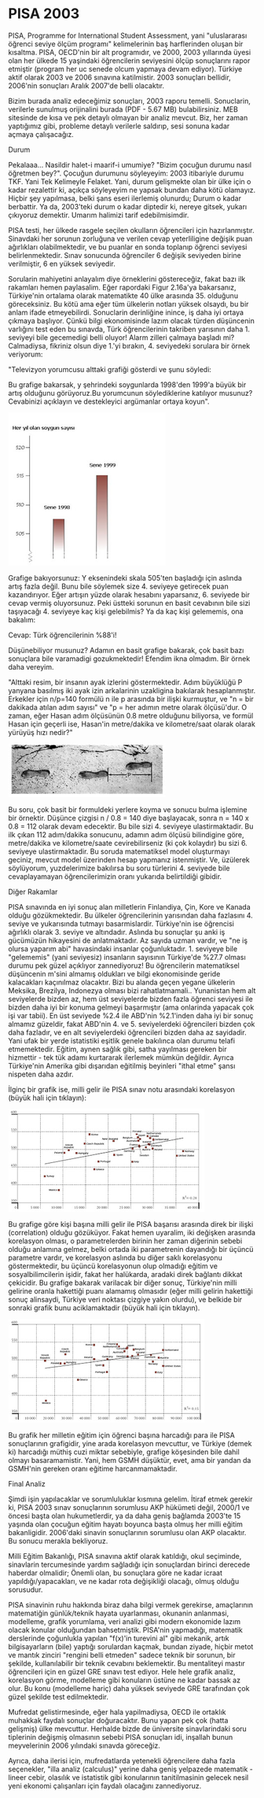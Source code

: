# PISA 2003

PISA, Programme for International Student Assessment, yani
"uluslararası öğrenci seviye ölçüm programı" kelimelerinin baş
harflerinden oluşan bir kısaltma. PISA, OECD'nin bir alt programıdır,
ve 2000, 2003 yıllarında üyesi olan her ülkede 15 yaşindaki
öğrencilerin seviyesini ölçüp sonuçlarını rapor etmiştir (program her
uc senede olcum yapmaya devam ediyor). Türkiye aktif olarak 2003 ve
2006 sınavına katilmistir. 2003 sonuçları bellidir, 2006'nin sonuçları
Aralık 2007'de belli olacaktır.

Bizim burada analiz edeceğimiz
sonuçları, 2003 raporu temelli. Sonuclarin, verilerle sunulmuş
orijinalini burada (PDF - 5.67 MB) bulabilirsiniz. MEB sitesinde de
kısa ve pek detaylı olmayan bir analiz mevcut. Biz, her zaman
yaptığımız gibi, probleme detaylı verilerle saldırıp, sesi sonuna
kadar açmaya çalışacağız.

Durum

Pekalaaa... Nasildir halet-i maarif-i umumiye? "Bizim çocuğun durumu
nasıl öğretmen bey?". Çocuğun durumunu söyleyeyim: 2003 itibariyle
durumu TKF. Yani Tek Kelimeyle Felaket. Yani, durum gelişmekte olan
bir ülke için o kadar rezalettir ki, açıkça söyleyeyim ne yapsak
bundan daha kötü olamayız. Hiçbir şey yapılmasa, belki şans eseri
ilerlemiş olunurdu; Durum o kadar berbattir. Ya da, 2003'teki durum o
kadar diptedir ki, nereye gitsek, yukarı çıkıyoruz demektir. Umarım
halimizi tarif edebilmisimdir.

PISA testi, her ülkede rasgele seçilen okulların öğrencileri için
hazırlanmıştır. Sinavdaki her sorunun zorluğuna ve verilen cevap
yeterliligine değişik puan ağırlıkları olabilmektedir, ve bu puanlar
en sonda toplanıp öğrenci seviyesi belirlenmektedir. Sınav sonucunda
öğrenciler 6 değişik seviyeden birine verilmiştir, 6 en yüksek
seviyedir.

Sorularin mahiyetini anlayalım diye örneklerini
göstereceğiz, fakat bazı ilk rakamları hemen paylasalim. Eğer
rapordaki Figur 2.16a'ya bakarsanız, Türkiye'nin ortalama olarak
matematikte 40 ülke arasında 35. olduğunu göreceksiniz. Bu kötü ama
eğer tüm ülkelerin notları yüksek olsaydı, bu bir anlam ifade
etmeyebilirdi. Sonuclarin derinliğine inince, iş daha iyi ortaya
çıkmaya başlıyor. Çünkü bilgi ekonomisinde lazım olacak türden
düşüncenin varlığını test eden bu sınavda, Türk öğrencilerinin
takriben yarısının daha 1. seviyeyi bile gecemedigi belli oluyor!
Alarm zilleri çalmaya başladı mi? Calmadiysa, fikriniz olsun diye
1.'yi bırakın, 4. seviyedeki sorulara bir örnek veriyorum:

"Televizyon yorumcusu alttaki grafiği gösterdi ve şunu söyledi:

Bu grafige bakarsak, y şehrindeki soygunlarda 1998'den 1999'a büyük
bir artış olduğunu görüyoruz.Bu yorumcunun söylediklerine katılıyor
musunuz?  Cevabinizi açıklayın ve destekleyici argümanlar ortaya
koyun".

![](rob.jpg)

Grafige bakıyorsunuz: Y eksenindeki skala 505'ten başladığı için
aslında artış fazla değil. Bunu bile söylemek size 4. seviyeye
getirecek puan kazandırıyor. Eğer artışın yüzde olarak hesabını
yaparsanız, 6. seviyede bir cevap vermiş oluyorsunuz. Peki üstteki
sorunun en basit cevabının bile sizi taşıyacağı 4. seviyeye kaç kişi
gelebilmis?  Ya da kaç kişi gelememis, ona bakalım:

Cevap: Türk öğrencilerinin %88'i!

Düşünebiliyor musunuz? Adamın en basit grafige bakarak, çok basit bazı
sonuçlara bile varamadigi gozukmektedir!  Efendim ikna olmadım. Bir
örnek daha vereyim.

"Alttaki resim, bir insanın ayak izlerini göstermektedir. Adım
büyüklüğü P yanyana basılmış iki ayak izin arkalarinin uzakligina
bakılarak hesaplanmıştır. Erkekler için n/p=140 formülü n ile p
arasında bir ilişki kurmuştur, ve "n = bir dakikada atılan adım
sayısı" ve "p = her adımın metre olarak ölçüsü'dur. O zaman, eğer
Hasan adım ölçüsünün 0.8 metre olduğunu biliyorsa, ve formül Hasan
için geçerli ise, Hasan'in metre/dakika ve kilometre/saat olarak
olarak yürüyüş hızı nedir?"

![](walking.jpg)

Bu soru, çok basit bir formuldeki yerlere koyma ve sonucu bulma
işlemine bir örnektir. Düşünce çizgisi n / 0.8 = 140 diye başlayacak,
sonra n = 140 x 0.8 = 112 olarak devam edecektir. Bu bile sizi
4. seviyeye ulastirmaktadir. Bu ilk çıkan 112 adım/dakika sonucunu,
adamın adım ölçüsü bilindigine göre, metre/dakika ve kilometre/saate
cevirebilirseniz (ki çok kolaydır) bu sizi 6. seviyeye
ulastirmaktadir. Bu soruda matematiksel model oluşturmayı geciniz,
mevcut model üzerinden hesap yapmanız istenmiştir. Ve, üzülerek
söylüyorum, yuzdelerimize bakılırsa bu soru türlerini 4. seviyede bile
cevaplayamayan öğrencilerimizin oranı yukarıda belirtildiği
gibidir.

Diğer Rakamlar

PISA sınavında en iyi sonuç alan milletlerin Finlandiya,
Çin, Kore ve Kanada olduğu gözükmektedir. Bu ülkeler öğrencilerinin
yarısından daha fazlasını 4. seviye ve yukarısında tutmayı
basarmislardir. Türkiye'nin ise öğrencisi ağırlıklı olarak 3. seviye
ve altındadır. Aslında bu sonuçlar şu anki iş gücümüzün hikayesini de
anlatmaktadır. Az sayıda uzman vardır, ve "ne iş olursa yaparım abi"
havasindaki insanlar çoğunluktadır. 1. seviyeye bile "gelememis" (yani
seviyesiz) insanların sayısının Türkiye'de %27.7 olması durumu pek
güzel açıklıyor zannediyoruz! Bu öğrencilerin matematiksel düşüncenin
m'sini almamış oldukları ve bilgi ekonomisinde geride kalacakları
kaçınılmaz olacaktır. Bizi bu alanda geçen yegane ülkelerin Meksika,
Brezilya, Indonezya olması bizi rahatlatmamali.. Yunanistan hem alt
seviyelerde bizden az, hem üst seviyelerde bizden fazla öğrenci
seviyesi ile bizden daha iyi bir konuma gelmeyi başarmıştır (ama
onlarinda yapacak çok işi var tabii). En üst seviyede %2.4 ile ABD'nin
%2.1'inden daha iyi bir sonuç almamız güzeldir, fakat ABD'nin 4. ve
5. seviyelerdeki öğrencileri bizden çok daha fazladır, ve en alt
seviyelerdeki öğrencileri bizden daha az sayidadir. Yani ufak bir
yerde istatistiki eşitlik genele bakılınca olan durumu telafi
etmemektedir. Eğitim, aynen sağlık gibi, satha yayılması gereken bir
hizmettir - tek tük adamı kurtararak ilerlemek mümkün değildir. Ayrıca
Türkiye'nin Amerika gibi dışarıdan eğitilmiş beyinleri "ithal etme"
şansı nispeten daha azdır.

İlginç bir grafik ise, milli gelir ile PISA sınav notu arasındaki
korelasyon (büyük hali için tıklayın):

![](gsmh.jpg)

Bu grafige göre kişi başına
milli gelir ile PISA başarısı arasında direk bir ilişki (correlation)
olduğu gözüküyor. Fakat hemen uyaralim, iki değişken arasında
korelasyon olması, o parametrelerden birinin her zaman diğerinin
sebebi olduğu anlamına gelmez, belki ortada iki parametrenin dayandığı
bir üçüncü parametre vardır, ve korelasyon aslında bu diğer saklı
korelasyonu göstermektedir, bu üçüncü korelasyonun olup olmadığı
eğitim ve sosyalbilimcilerin işidir, fakat her halükarda, aradaki
direk bağlantı dikkat çekicidir. Bu grafige bakarak varilacak bir
diğer sonuç, Türkiye'nin milli gelirine oranla hakettiği puanı
alamamış olmasıdır (eğer milli gelirin hakettiği sonuç alinsaydi,
Türkiye veri noktası çizgiye yakın olurdu), ve belkide bir sonraki
grafik bunu aciklamaktadir (büyük hali için tıklayın).

![](spending.jpg)

Bu grafik her milletin eğitim için öğrenci başına harcadığı para ile
PISA sonuçlarının grafigidir, yine arada korelasyon mevcuttur, ve
Türkiye (demek ki) harcadığı müthiş cuzi miktar sebebiyle, grafige
köşesinden bile dahil olmayı basaramamistir. Yani, hem GSMH düşüktür,
evet, ama bir yandan da GSMH'nin gereken oranı eğitime
harcanmamaktadir.

Final Analiz

Şimdi işin yapılacaklar ve sorumluluklar kısmına gelelim. İtiraf etmek
gerekir ki, PISA 2003 sınav sonuçlarının sorumlusu AKP hükümeti değil,
2000/1 ve öncesi başta olan hukumetlerdir, ya da daha geniş bağlamda
2003'te 15 yaşında olan çocuğun eğitim hayatı boyunca başta olmuş her
milli eğitim bakanligidir. 2006'daki sinavin sonuçlarının sorumlusu
olan AKP olacaktır. Bu sonucu merakla bekliyoruz.

Milli Eğitim Bakanlığı, PISA sınavına aktif olarak katıldığı, okul
seçiminde, sinavlarin tercumesinde yardım sağladığı için sonuçlardan
birinci derecede haberdar olmalidir; Önemli olan, bu sonuçlara göre ne
kadar icraat yapıldığı/yapacakları, ve ne kadar rota değişikliği
olacağı, olmuş olduğu sorusudur.

PISA sinavinin ruhu hakkında biraz daha bilgi vermek gerekirse,
amaçlarının matematiğin günlük/teknik hayata uyarlanması, okunanin
anlanmasi, modelleme, grafik yorumlama, veri analizi gibi modern
ekonomide lazım olacak konular olduğundan bahsetmiştik. PISA'nin
yapmadığı, matematik derslerinde çoğunlukla yapılan "f(x)'in turevini
al" gibi mekanik, artık bilgisayarların (bile) yaptığı sorulardan
kaçmak, bundan ziyade, hiçbir metot ve mantık zinciri "rengini belli
etmeden" sadece teknik bir sorunun, bir şekilde, kullanılabilir bir
teknik cevabını beklemektir. Bu mentaliteyi mastır öğrencileri için en
güzel GRE sınavı test ediyor. Hele hele grafik analiz, korelasyon
görme, modelleme gibi konuların üstüne ne kadar bassak az olur. Bu
konu (modelleme hariç) daha yüksek seviyede GRE tarafından çok güzel
şekilde test edilmektedir.

Mufredat gelistirmesinde, eğer hala yapilmadiysa, OECD ile ortaklık
muhakkak faydalı sonuçlar doğuracaktır. Bunu yapan pek çok (hatta
gelişmiş) ülke mevcuttur. Herhalde bizde de üniversite sinavlarindaki
soru tiplerinin değişmiş olmasının sebebi PISA sonuçları idi, inşallah
bunun meyvelerinin 2006 yılındaki sınavda göreceğiz.

Ayrıca, daha ilerisi için, mufredatlarda yetenekli öğrencilere daha
fazla seçenekler, "illa analiz (calculus)" yerine daha geniş yelpazede
matematik - lineer cebir, olasılık ve istatistik gibi konularının
tanitilmasinin gelecek nesil yeni ekonomi çalışanları için faydalı
olacağını zannediyoruz.



